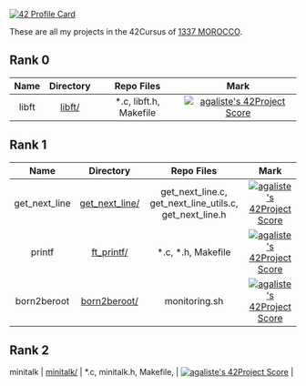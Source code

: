 
[![42 Profile Card](https://1337-readme.vercel.app/api/profile?cursus=42cursus&dark=true&email=hide&login=asalek)](https://github.com/asalek/1337-readme)

These are all my projects in the 42Cursus of [1337 MOROCCO](https://www.1337.ma/).

## Rank 0

|			Name				|	Directory	| Repo Files | Mark |
|:-----------------------------------:|:------------------:|:--------------:|:--------------:|
libft								|	[libft/](https://github.com/asalek/libft)		| *.c, libft.h, Makefile | [![agaliste's 42Project Score](https://badge42.herokuapp.com/api/project/asalek/Libft)](https://github.com/asalek/42-Cursus/tree/master/Rank%200/libft) |

## Rank 1

|			Name				|	Directory	| Repo Files | Mark |
|:-----------------------------------:|:------------------:|:--------------:|:--------------:|
get_next_line								|	[get_next_line/](https://github.com/asalek/get_next_line)		| get_next_line.c, get_next_line_utils.c, get_next_line.h | [![agaliste's 42Project Score](https://badge42.herokuapp.com/api/project/asalek/get_next_line)](https://github.com/asalek/get_next_line) |
printf								|	[ft_printf/](https://github.com/asalek/ft_printf)		| *.c, *.h, Makefile | [![agaliste's 42Project Score](https://badge42.herokuapp.com/api/project/asalek/ft_printf)](https://github.com/asalek/ft_printf) |
born2beroot								|	[born2beroot/](https://github.com/asalek/born2beroot)		| monitoring.sh | [![agaliste's 42Project Score](https://badge42.herokuapp.com/api/project/asalek/Born2beroot)](https://github.com/asalek/born2beroot) |
## Rank 2
minitalk								|	[minitalk/](https://github.com/asalek/born2beroot)		| *.c, minitalk.h, Makefile,  | [![agaliste's 42Project Score](https://badge42.herokuapp.com/api/project/asalek/minitalk)](https://github.com/asalek/minitalk) |

